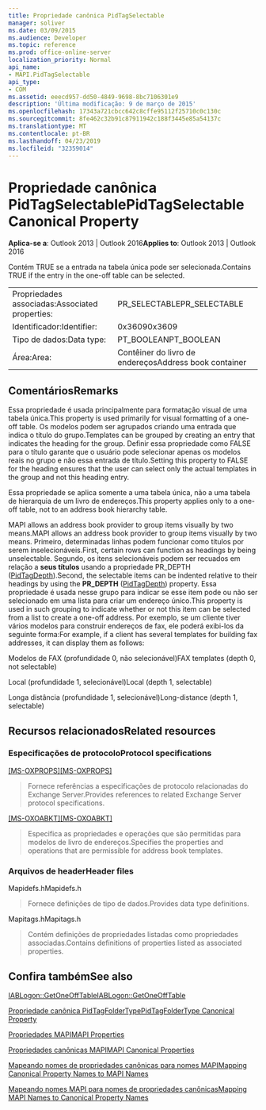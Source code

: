 ```yaml
---
title: Propriedade canônica PidTagSelectable
manager: soliver
ms.date: 03/09/2015
ms.audience: Developer
ms.topic: reference
ms.prod: office-online-server
localization_priority: Normal
api_name:
- MAPI.PidTagSelectable
api_type:
- COM
ms.assetid: eeecd957-dd50-4849-9698-8bc7106301e9
description: 'Última modificação: 9 de março de 2015'
ms.openlocfilehash: 17343a721cbcc642c8cffe95112f25710c0c130c
ms.sourcegitcommit: 8fe462c32b91c87911942c188f3445e85a54137c
ms.translationtype: MT
ms.contentlocale: pt-BR
ms.lasthandoff: 04/23/2019
ms.locfileid: "32359014"
---
```

# <a name="pidtagselectable-canonical-property"></a><span data-ttu-id="ba033-103">Propriedade canônica PidTagSelectable</span><span class="sxs-lookup"><span data-stu-id="ba033-103">PidTagSelectable Canonical Property</span></span>

  
  
<span data-ttu-id="ba033-104">**Aplica-se a**: Outlook 2013 | Outlook 2016</span><span class="sxs-lookup"><span data-stu-id="ba033-104">**Applies to**: Outlook 2013 | Outlook 2016</span></span> 
  
<span data-ttu-id="ba033-105">Contém TRUE se a entrada na tabela única pode ser selecionada.</span><span class="sxs-lookup"><span data-stu-id="ba033-105">Contains TRUE if the entry in the one-off table can be selected.</span></span> 
  
|||
|:-----|:-----|
|<span data-ttu-id="ba033-106">Propriedades associadas:</span><span class="sxs-lookup"><span data-stu-id="ba033-106">Associated properties:</span></span>  <br/> |<span data-ttu-id="ba033-107">PR_SELECTABLE</span><span class="sxs-lookup"><span data-stu-id="ba033-107">PR_SELECTABLE</span></span>  <br/> |
|<span data-ttu-id="ba033-108">Identificador:</span><span class="sxs-lookup"><span data-stu-id="ba033-108">Identifier:</span></span>  <br/> |<span data-ttu-id="ba033-109">0x3609</span><span class="sxs-lookup"><span data-stu-id="ba033-109">0x3609</span></span>  <br/> |
|<span data-ttu-id="ba033-110">Tipo de dados:</span><span class="sxs-lookup"><span data-stu-id="ba033-110">Data type:</span></span>  <br/> |<span data-ttu-id="ba033-111">PT_BOOLEAN</span><span class="sxs-lookup"><span data-stu-id="ba033-111">PT_BOOLEAN</span></span>  <br/> |
|<span data-ttu-id="ba033-112">Área:</span><span class="sxs-lookup"><span data-stu-id="ba033-112">Area:</span></span>  <br/> |<span data-ttu-id="ba033-113">Contêiner do livro de endereços</span><span class="sxs-lookup"><span data-stu-id="ba033-113">Address book container</span></span>  <br/> |
   
## <a name="remarks"></a><span data-ttu-id="ba033-114">Comentários</span><span class="sxs-lookup"><span data-stu-id="ba033-114">Remarks</span></span>

<span data-ttu-id="ba033-115">Essa propriedade é usada principalmente para formatação visual de uma tabela única.</span><span class="sxs-lookup"><span data-stu-id="ba033-115">This property is used primarily for visual formatting of a one-off table.</span></span> <span data-ttu-id="ba033-116">Os modelos podem ser agrupados criando uma entrada que indica o título do grupo.</span><span class="sxs-lookup"><span data-stu-id="ba033-116">Templates can be grouped by creating an entry that indicates the heading for the group.</span></span> <span data-ttu-id="ba033-117">Definir essa propriedade como FALSE para o título garante que o usuário pode selecionar apenas os modelos reais no grupo e não essa entrada de título.</span><span class="sxs-lookup"><span data-stu-id="ba033-117">Setting this property to FALSE for the heading ensures that the user can select only the actual templates in the group and not this heading entry.</span></span> 
  
<span data-ttu-id="ba033-118">Essa propriedade se aplica somente a uma tabela única, não a uma tabela de hierarquia de um livro de endereços.</span><span class="sxs-lookup"><span data-stu-id="ba033-118">This property applies only to a one-off table, not to an address book hierarchy table.</span></span> 
  
<span data-ttu-id="ba033-119">MAPI allows an address book provider to group items visually by two means.</span><span class="sxs-lookup"><span data-stu-id="ba033-119">MAPI allows an address book provider to group items visually by two means.</span></span> <span data-ttu-id="ba033-120">Primeiro, determinadas linhas podem funcionar como títulos por serem inselecionáveis.</span><span class="sxs-lookup"><span data-stu-id="ba033-120">First, certain rows can function as headings by being unselectable.</span></span> <span data-ttu-id="ba033-121">Segundo, os itens selecionáveis podem ser recuados em relação a **seus títulos** usando a propriedade PR_DEPTH ([PidTagDepth](pidtagdepth-canonical-property.md)).</span><span class="sxs-lookup"><span data-stu-id="ba033-121">Second, the selectable items can be indented relative to their headings by using the **PR_DEPTH** ([PidTagDepth](pidtagdepth-canonical-property.md)) property.</span></span> <span data-ttu-id="ba033-122">Essa propriedade é usada nesse grupo para indicar se esse item pode ou não ser selecionado em uma lista para criar um endereço único.</span><span class="sxs-lookup"><span data-stu-id="ba033-122">This property is used in such grouping to indicate whether or not this item can be selected from a list to create a one-off address.</span></span> <span data-ttu-id="ba033-123">Por exemplo, se um cliente tiver vários modelos para construir endereços de fax, ele poderá exibi-los da seguinte forma:</span><span class="sxs-lookup"><span data-stu-id="ba033-123">For example, if a client has several templates for building fax addresses, it can display them as follows:</span></span> 
  
<span data-ttu-id="ba033-124">Modelos de FAX (profundidade 0, não selecionável)</span><span class="sxs-lookup"><span data-stu-id="ba033-124">FAX templates (depth 0, not selectable)</span></span>
  
 <span data-ttu-id="ba033-125">Local (profundidade 1, selecionável)</span><span class="sxs-lookup"><span data-stu-id="ba033-125">Local (depth 1, selectable)</span></span> 
  
 <span data-ttu-id="ba033-126">Longa distância (profundidade 1, selecionável)</span><span class="sxs-lookup"><span data-stu-id="ba033-126">Long-distance (depth 1, selectable)</span></span> 
  
## <a name="related-resources"></a><span data-ttu-id="ba033-127">Recursos relacionados</span><span class="sxs-lookup"><span data-stu-id="ba033-127">Related resources</span></span>

### <a name="protocol-specifications"></a><span data-ttu-id="ba033-128">Especificações de protocolo</span><span class="sxs-lookup"><span data-stu-id="ba033-128">Protocol specifications</span></span>

<span data-ttu-id="ba033-129">[[MS-OXPROPS]](https://msdn.microsoft.com/library/f6ab1613-aefe-447d-a49c-18217230b148%28Office.15%29.aspx)</span><span class="sxs-lookup"><span data-stu-id="ba033-129">[[MS-OXPROPS]](https://msdn.microsoft.com/library/f6ab1613-aefe-447d-a49c-18217230b148%28Office.15%29.aspx)</span></span>
  
> <span data-ttu-id="ba033-130">Fornece referências a especificações de protocolo relacionadas do Exchange Server.</span><span class="sxs-lookup"><span data-stu-id="ba033-130">Provides references to related Exchange Server protocol specifications.</span></span>
    
<span data-ttu-id="ba033-131">[[MS-OXOABKT]](https://msdn.microsoft.com/library/cd5a3e78-1eeb-4a75-88eb-e82c8c96ff31%28Office.15%29.aspx)</span><span class="sxs-lookup"><span data-stu-id="ba033-131">[[MS-OXOABKT]](https://msdn.microsoft.com/library/cd5a3e78-1eeb-4a75-88eb-e82c8c96ff31%28Office.15%29.aspx)</span></span>
  
> <span data-ttu-id="ba033-132">Especifica as propriedades e operações que são permitidas para modelos de livro de endereços.</span><span class="sxs-lookup"><span data-stu-id="ba033-132">Specifies the properties and operations that are permissible for address book templates.</span></span>
    
### <a name="header-files"></a><span data-ttu-id="ba033-133">Arquivos de header</span><span class="sxs-lookup"><span data-stu-id="ba033-133">Header files</span></span>

<span data-ttu-id="ba033-134">Mapidefs.h</span><span class="sxs-lookup"><span data-stu-id="ba033-134">Mapidefs.h</span></span>
  
> <span data-ttu-id="ba033-135">Fornece definições de tipo de dados.</span><span class="sxs-lookup"><span data-stu-id="ba033-135">Provides data type definitions.</span></span>
    
<span data-ttu-id="ba033-136">Mapitags.h</span><span class="sxs-lookup"><span data-stu-id="ba033-136">Mapitags.h</span></span>
  
> <span data-ttu-id="ba033-137">Contém definições de propriedades listadas como propriedades associadas.</span><span class="sxs-lookup"><span data-stu-id="ba033-137">Contains definitions of properties listed as associated properties.</span></span>
    
## <a name="see-also"></a><span data-ttu-id="ba033-138">Confira também</span><span class="sxs-lookup"><span data-stu-id="ba033-138">See also</span></span>



[<span data-ttu-id="ba033-139">IABLogon::GetOneOffTable</span><span class="sxs-lookup"><span data-stu-id="ba033-139">IABLogon::GetOneOffTable</span></span>](iablogon-getoneofftable.md)
  
[<span data-ttu-id="ba033-140">Propriedade canônica PidTagFolderType</span><span class="sxs-lookup"><span data-stu-id="ba033-140">PidTagFolderType Canonical Property</span></span>](pidtagfoldertype-canonical-property.md)


[<span data-ttu-id="ba033-141">Propriedades MAPI</span><span class="sxs-lookup"><span data-stu-id="ba033-141">MAPI Properties</span></span>](mapi-properties.md)
  
[<span data-ttu-id="ba033-142">Propriedades canônicas MAPI</span><span class="sxs-lookup"><span data-stu-id="ba033-142">MAPI Canonical Properties</span></span>](mapi-canonical-properties.md)
  
[<span data-ttu-id="ba033-143">Mapeando nomes de propriedades canônicas para nomes MAPI</span><span class="sxs-lookup"><span data-stu-id="ba033-143">Mapping Canonical Property Names to MAPI Names</span></span>](mapping-canonical-property-names-to-mapi-names.md)
  
[<span data-ttu-id="ba033-144">Mapeando nomes MAPI para nomes de propriedades canônicas</span><span class="sxs-lookup"><span data-stu-id="ba033-144">Mapping MAPI Names to Canonical Property Names</span></span>](mapping-mapi-names-to-canonical-property-names.md)

